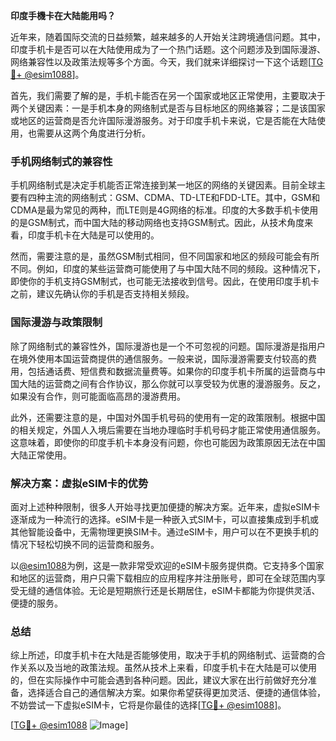**印度手機卡在大陆能用吗？**

近年来，随着国际交流的日益频繁，越来越多的人开始关注跨境通信问题。其中，印度手机卡是否可以在大陆使用成为了一个热门话题。这个问题涉及到国际漫游、网络兼容性以及政策法规等多个方面。今天，我们就来详细探讨一下这个话题[[TG💪+ @esim1088](https://t.me/s/esim1088)]。

首先，我们需要了解的是，手机卡能否在另一个国家或地区正常使用，主要取决于两个关键因素：一是手机本身的网络制式是否与目标地区的网络兼容；二是该国家或地区的运营商是否允许国际漫游服务。对于印度手机卡来说，它是否能在大陆使用，也需要从这两个角度进行分析。

### 手机网络制式的兼容性

手机网络制式是决定手机能否正常连接到某一地区的网络的关键因素。目前全球主要有四种主流的网络制式：GSM、CDMA、TD-LTE和FDD-LTE。其中，GSM和CDMA是最为常见的两种，而LTE则是4G网络的标准。印度的大多数手机卡使用的是GSM制式，而中国大陆的移动网络也支持GSM制式。因此，从技术角度来看，印度手机卡在大陆是可以使用的。

然而，需要注意的是，虽然GSM制式相同，但不同国家和地区的频段可能会有所不同。例如，印度的某些运营商可能使用了与中国大陆不同的频段。这种情况下，即使你的手机支持GSM制式，也可能无法接收到信号。因此，在使用印度手机卡之前，建议先确认你的手机是否支持相关频段。

### 国际漫游与政策限制

除了网络制式的兼容性外，国际漫游也是一个不可忽视的问题。国际漫游是指用户在境外使用本国运营商提供的通信服务。一般来说，国际漫游需要支付较高的费用，包括通话费、短信费和数据流量费等。如果你的印度手机卡所属的运营商与中国大陆的运营商之间有合作协议，那么你就可以享受较为优惠的漫游服务。反之，如果没有合作，则可能面临高昂的漫游费用。

此外，还需要注意的是，中国对外国手机号码的使用有一定的政策限制。根据中国的相关规定，外国人入境后需要在当地办理临时手机号码才能正常使用通信服务。这意味着，即使你的印度手机卡本身没有问题，你也可能因为政策原因无法在中国大陆正常使用。

### 解决方案：虚拟eSIM卡的优势

面对上述种种限制，很多人开始寻找更加便捷的解决方案。近年来，虚拟eSIM卡逐渐成为一种流行的选择。eSIM卡是一种嵌入式SIM卡，可以直接集成到手机或其他智能设备中，无需物理更换SIM卡。通过eSIM卡，用户可以在不更换手机的情况下轻松切换不同的运营商和服务。

以[@esim1088](https://t.me/s/esim1088)为例，这是一款非常受欢迎的eSIM卡服务提供商。它支持多个国家和地区的运营商，用户只需下载相应的应用程序并注册账号，即可在全球范围内享受无缝的通信体验。无论是短期旅行还是长期居住，eSIM卡都能为你提供灵活、便捷的服务。

### 总结

综上所述，印度手机卡在大陆是否能够使用，取决于手机的网络制式、运营商的合作关系以及当地的政策法规。虽然从技术上来看，印度手机卡在大陆是可以使用的，但在实际操作中可能会遇到各种问题。因此，建议大家在出行前做好充分准备，选择适合自己的通信解决方案。如果你希望获得更加灵活、便捷的通信体验，不妨尝试一下虚拟eSIM卡，它将是你最佳的选择[[TG💪+ @esim1088](https://t.me/s/esim1088)]。

[[TG💪+ @esim1088](https://t.me/s/esim1088) ![Image](https://i.postimg.cc/4NQfJmqS/Snipaste-2025-05-13-00-14-12.png)]
